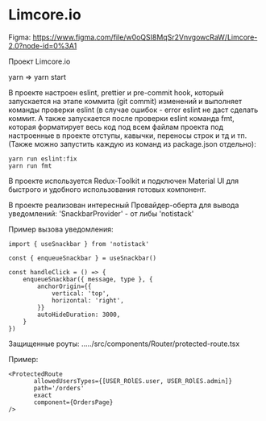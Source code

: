 # Limcore.io

Figma: https://www.figma.com/file/w0oQSI8MqSr2VnvgowcRaW/Limcore-2.0?node-id=0%3A1

Проект Limcore.io

yarn => yarn start

В проекте настроен eslint, prettier и pre-commit hook, 
который запускается на этапе коммита (git commit) изменений и 
выполняет команды проверки eslint 
(в случае ошибок - error eslint не даст сделать коммит. 
А также запускается после проверки eslint команда fmt, 
которая форматирует весь код под всем файлам проекта 
под настроенные в проекте отступы, кавычки, переносы строк и тд и тп. 
(Также можно запустить каждую из команд из package.json отдельно):

```
yarn run eslint:fix
yarn run fmt
```

В проекте используется Redux-Toolkit и подключен Material UI для быстрого и удобного 
использования готовых компонент. 

В проекте реализован интересный Провайдер-оберта для вывода уведомлений:
'SnackbarProvider' - от либы 'notistack'

Пример вызова уведомления:

```
import { useSnackbar } from 'notistack'

const { enqueueSnackbar } = useSnackbar()

const handleClick = () => {
    enqueueSnackbar({ message, type }, {
        anchorOrigin={{
            vertical: 'top',
            horizontal: 'right',
        }}
        autoHideDuration: 3000,
    }
})
```

Защищенные роуты:
...../src/components/Router/protected-route.tsx

Пример:
```
<ProtectedRoute
       allowedUsersTypes={[USER_ROlES.user, USER_ROlES.admin]}
       path='/orders'
       exact
       component={OrdersPage}
/>
```
